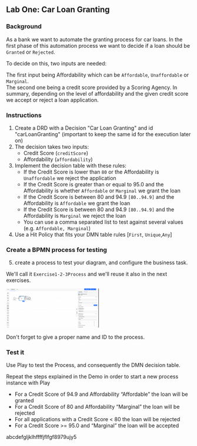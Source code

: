 ## Lab One: Car Loan Granting

### Background

As a bank we want to automate the granting process for car loans. In the first phase of this automation process we want to decide if a loan should be `Granted` or `Rejected`.

To decide on this, two inputs are needed:

The first input being Affordability which can be `Affordable`, `Unaffordable` or `Marginal`.  
The second one being a credit score provided by a Scoring Agency.
In summary, depending on the level of affordability and the given credit score we accept or reject a loan application.

### Instructions

1. Create a DRD with a Decision "Car Loan Granting" and id "carLoanGranting" (important to keep the same id for the execution later on)
2. The decision takes two inputs:
   - Credit Score (`creditScore`)
   - Affordability (`affordability`)
3. Implement the decision table with these rules:
   - If the Credit Score is lower than `80` or the Affordability is `Unaffordable` we reject the application
   - If the Credit Score is greater than or equal to 95.0 and the Affordability is whether `Affordable` or `Marginal` we grant the loan
   - If the Credit Score is between 80 and 94.9 `[80..94.9]` and the Affordability is `Affordable` we grant the loan
   - If the Credit Score is between 80 and 94.9 `[80..94.9]` and the Affordability is `Marginal` we reject the loan
   - You can use a comma separated list to test against several values (e.g. `Affordable, Marginal`)
4. Use a Hit Policy that fits your DMN table rules [`First`, `Unique`,`Any`]

### Create a BPMN process for testing

5. create a process to test your diagram, and configure the business task.

We'll call it `Exercise1-2-3Process` and we'll reuse it also in the next exercises.

<img src="Exercise1-2-3Process.png" alt="Process for testing" width="50%" height="auto">

Don't forget to give a proper name and ID to the process.

### Test it

Use Play to test the Process, and consequently the DMN decision table.

Repeat the steps explained in the Demo in order to start a new process instance with Play

- For a Credit Score of 94.9 and Affordability “Affordable” the loan will be granted
- For a Credit Score of 80 and Affordability “Marginal” the loan will be rejected
- For all applications with a Credit Score < 80 the loan will be rejected
- For a Credit Score >= 95.0 and “Marginal” the loan will be accepted

abcdefgljklhffffjflfgf8979ujy5